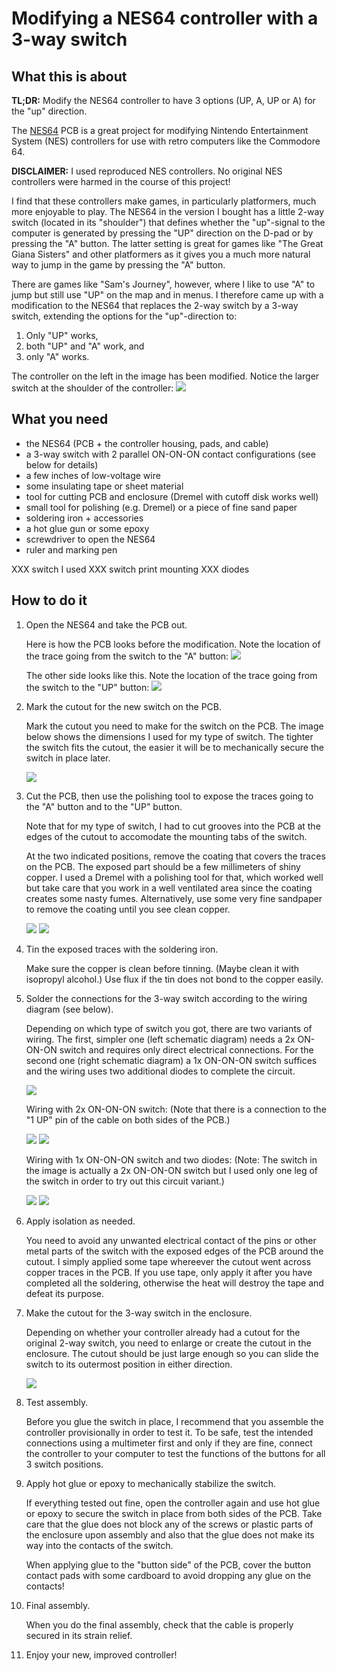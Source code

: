 # Modifying a NES64 controller with a 3-way switch

## What this is about

**TL;DR:** Modify the NES64 controller to have 3 options (UP, A, UP or A) for the "up" direction.

The [NES64](https://nes64.pryds.eu/) PCB is a great project
for modifying Nintendo Entertainment System (NES) controllers for use
with retro computers like the Commodore 64.

**DISCLAIMER:** I used reproduced NES controllers. No original NES controllers
were harmed in the course of this project!

I find that these controllers make games, in particularly platformers, much
more enjoyable to play. The NES64 in the version I bought has a little 2-way
switch (located in its "shoulder") that defines whether the "up"-signal to the
computer is generated by pressing the "UP" direction on the D-pad or by
pressing the "A" button. The latter setting is great for games like "The Great
Giana Sisters" and other platformers as it gives you a much more natural way to
jump in the game by pressing the "A" button.

There are games like "Sam's Journey", however, where I like to use "A" to jump
but still use "UP" on the map and in menus. I therefore came up with a modification
to the NES64 that replaces the 2-way switch by a 3-way switch, extending the
options for the "up"-direction to:

1. Only "UP" works,
1. both "UP" and "A" work, and
1. only "A" works.

The controller on the left in the image has been modified. Notice the larger switch at the shoulder of the controller:
![](https://github.com/edwinst/nes64-controller-modification/blob/main/nes64-new-switch.png?raw=true)

## What you need

* the NES64 (PCB + the controller housing, pads, and cable)
* a 3-way switch with 2 parallel ON-ON-ON contact configurations (see below for details)
* a few inches of low-voltage wire
* some insulating tape or sheet material
* tool for cutting PCB and enclosure (Dremel with cutoff disk works well)
* small tool for polishing (e.g. Dremel) or a piece of fine sand paper
* soldering iron + accessories
* a hot glue gun or some epoxy
* screwdriver to open the NES64
* ruler and marking pen

XXX switch I used
XXX switch print mounting
XXX diodes

## How to do it

1. Open the NES64 and take the PCB out.

   Here is how the PCB looks before the modification. Note the location of the trace going from the switch to the "A" button:
   ![](https://github.com/edwinst/nes64-controller-modification/blob/main/nes64-before-cable-side.png?raw=true)

   The other side looks like this. Note the location of the trace going from the switch to the "UP" button:
   ![](https://github.com/edwinst/nes64-controller-modification/blob/main/nes64-before-button-side.png?raw=true)

1. Mark the cutout for the new switch on the PCB.

   Mark the cutout you need to make for the switch on the PCB. The image below shows the dimensions
   I used for my type of switch. The tighter the switch fits the cutout, the easier it will be
   to mechanically secure the switch in place later.

   ![](https://github.com/edwinst/nes64-controller-modification/blob/main/nes64-cutout-cable-side.png?raw=true)

1. Cut the PCB, then use the polishing tool to expose the traces going to the "A" button and to the "UP" button.

   Note that for my type of switch, I had to cut grooves into the PCB at the edges of the cutout to accomodate
   the mounting tabs of the switch.

   At the two indicated positions, remove the coating that covers the traces on the PCB. The exposed part should be a few millimeters
   of shiny copper. I used a Dremel with a polishing tool for that, which worked well but take care that you work
   in a well ventilated area since the coating creates some nasty fumes. Alternatively, use some very fine sandpaper
   to remove the coating until you see clean copper.

   ![](https://github.com/edwinst/nes64-controller-modification/blob/main/nes64-cutout-after-cable-side.png?raw=true)
   ![](https://github.com/edwinst/nes64-controller-modification/blob/main/nes64-cutout-after-button-side.png?raw=true)

1. Tin the exposed traces with the soldering iron.

   Make sure the copper is clean before tinning. (Maybe clean it with isopropyl alcohol.)
   Use flux if the tin does not bond to the copper easily.

1. Solder the connections for the 3-way switch according to the wiring diagram (see below).

   Depending on which type of switch you got, there are two variants of wiring. The first, simpler one
   (left schematic diagram) needs a 2x ON-ON-ON switch and requires only direct electrical connections.
   For the second one (right schematic diagram) a 1x ON-ON-ON switch suffices and the wiring uses
   two additional diodes to complete the circuit.

   ![](https://github.com/edwinst/nes64-controller-modification/blob/main/nes64-schematics.png?raw=true)

   Wiring with 2x ON-ON-ON switch:
   (Note that there is a connection to the "1 UP" pin of the cable on both sides of the PCB.)

   ![](https://github.com/edwinst/nes64-controller-modification/blob/main/nes64-installed-cable-side.png?raw=true)
   ![](https://github.com/edwinst/nes64-controller-modification/blob/main/nes64-installed-button-side.png?raw=true)

   Wiring with 1x ON-ON-ON switch and two diodes:
   (Note: The switch in the image is actually a 2x ON-ON-ON switch but I used only one
   leg of the switch in order to try out this circuit variant.)

   ![](https://github.com/edwinst/nes64-controller-modification/blob/main/nes64-diode-version-cable-side.png?raw=true)
   ![](https://github.com/edwinst/nes64-controller-modification/blob/main/nes64-diode-version-button-side.png?raw=true)

1. Apply isolation as needed.

   You need to avoid any unwanted electrical contact of the pins or other metal parts of the switch with
   the exposed edges of the PCB around the cutout. I simply applied some tape whereever the cutout went
   across copper traces in the PCB. If you use tape, only apply it after you have completed all the soldering,
   otherwise the heat will destroy the tape and defeat its purpose.

1. Make the cutout for the 3-way switch in the enclosure.

   Depending on whether your controller already had a cutout for the original 2-way switch,
   you need to enlarge or create the cutout in the enclosure. The cutout should be
   just large enough so you can slide the switch to its outermost position in either direction.

   ![](https://github.com/edwinst/nes64-controller-modification/blob/main/nes64-enclosure-cuout.png?raw=true)

1. Test assembly.

   Before you glue the switch in place, I recommend that you assemble the controller provisionally in order
   to test it. To be safe, test the intended connections using a multimeter first and only if they are
   fine, connect the controller to your computer to test the functions of the buttons for all 3 switch
   positions.

1. Apply hot glue or epoxy to mechanically stabilize the switch.

   If everything tested out fine, open the controller again and use hot glue or epoxy to secure the switch
   in place from both sides of the PCB. Take care that the glue does not block any of the screws or plastic parts
   of the enclosure upon assembly and also that the glue does not make its way into the contacts of the switch.

   When applying glue to the "button side" of the PCB, cover the button contact pads with some cardboard
   to avoid dropping any glue on the contacts!

1. Final assembly.

   When you do the final assembly, check that the cable is properly secured in its strain relief.
   
1. Enjoy your new, improved controller!


